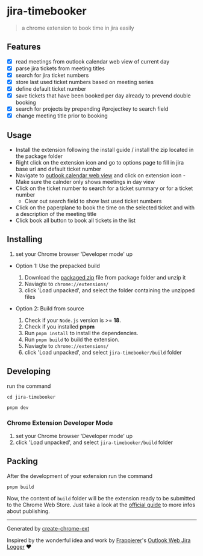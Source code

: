 # jira-timebooker

> a chrome extension to book time in jira easily

## Features

-  [x] read meetings from outlook calendar web view of current day
-  [x] parse jira tickets from meeting titles
-  [x] search for jira ticket numbers
-  [x] store last used ticket numbers based on meeting series
-  [x] define default ticket number
-  [x] save tickets that have been booked per day already to prevend double booking
-  [x] search for projects by prepending #projectkey to search field
-  [x] change meeting title prior to booking

## Usage

-  Install the extension following the install guide / install the zip located in the package folder
-  Right click on the extension icon and go to options page to fill in jira base url and default ticket number
-  Navigate to [outlook calendar web view](https://outlook.office.com/calendar/view/day) and click on extension icon - Make sure the calnder only shows meetings in day view
-  Click on the ticket number to search for a ticket summary or for a ticket number
   -  Clear out search field to show last used ticket numbers
-  Click on the paperplane to book the time on the selected ticket and with a description of the meeting title
-  Click book all button to book all tickets in the list

## Installing

1. set your Chrome browser 'Developer mode' up

-  Option 1: Use the prepacked build

   1. Download the [packaged zip](https://github.com/Tylopilus/jira-timebooker/blob/main/package/jira-timebooker-extension-v1.0.0.zip) file from package folder and unzip it
   1. Naviagte to `chrome://extensions/`
   1. click 'Load unpacked', and select the folder containing the unzipped files

-  Option 2: Build from source
   1. Check if your `Node.js` version is >= **18**.
   1. Check if you installed **pnpm**
   1. Run `pnpm install` to install the dependencies.
   1. Run `pnpm build` to build the extension.
   1. Naviagte to `chrome://extensions/`
   1. click 'Load unpacked', and select `jira-timebooker/build` folder

## Developing

run the command

```shell
cd jira-timebooker

pnpm dev
```

### Chrome Extension Developer Mode

1. set your Chrome browser 'Developer mode' up
2. click 'Load unpacked', and select `jira-timebooker/build` folder

## Packing

After the development of your extension run the command

```shell
pnpm build
```

Now, the content of `build` folder will be the extension ready to be submitted to the Chrome Web Store. Just take a look at the [official guide](https://developer.chrome.com/webstore/publish) to more infos about publishing.

---

Generated by [create-chrome-ext](https://github.com/guocaoyi/create-chrome-ext)

Inspired by the wonderful idea and work by [Frappierer](https://github.com/frappierer)'s [Outlook Web Jira Logger](https://github.com/frappierer/outlook_web_jira_logger) ❤️
